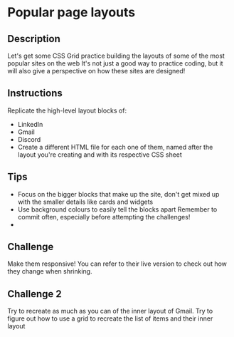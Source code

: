 # Popular page layouts

## Description 
Let's get some CSS Grid practice building the layouts of some of the most popular sites on the web It's not just a good way to practice coding, but it will also give a perspective on how these sites are designed! 

## Instructions 
Replicate the high-level layout blocks of: 
- LinkedIn 
- Gmail 
- Discord 
- Create a different HTML file for each one of them, named after the layout you're creating and with its respective CSS sheet 

## Tips 
- Focus on the bigger blocks that make up the site, don't get mixed up with the smaller details like cards and widgets 
- Use background colours to easily tell the blocks apart Remember to commit often, especially before attempting the challenges! 
- 
## Challenge 
Make them responsive! You can refer to their live version to check out how they change when shrinking. 

## Challenge 2
Try to recreate as much as you can of the inner layout of Gmail. Try to figure out how to use a grid to recreate the list of items and their inner layout
